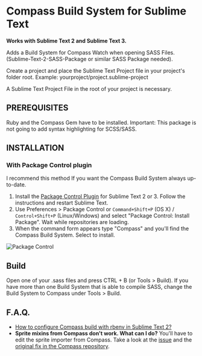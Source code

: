 Compass Build System for Sublime Text
=====================================

**Works with Sublime Text 2 and Sublime Text 3.**

Adds a Build System for Compass Watch when opening SASS Files. (Sublime-Text-2-SASS-Package or similar SASS Package needed).

Create a project and place the Sublime Text Project file in your project's folder root.
Example:
    yourproject/project.sublime-project

A Sublime Text Project File in the root of your project is necessary.

PREREQUISITES
------------------------------------

Ruby and the Compass Gem have to be installed. Important: This package is not going to add syntax highlighting for SCSS/SASS.

INSTALLATION
------------------------------------

### With Package Control plugin

I recommend this method If you want the Compass Build System always up-to-date.

1. Install the [Package Control Plugin](http://wbond.net/sublime_packages/package_control) for Sublime Text 2 or 3. Follow the instructions and restart Sublime Text.
2. Use Preferences > Package Control or `Command+Shift+P` (OS X) / `Control+Shift+P` (Linux/Windows) and select "Package Control: Install Package". Wait while repositories are loading.
3. When the command form appears type "Compass" and you'll find the Compass Build System. Select to install.

![Package Control](http://f.cl.ly/items/3k2y0g1U342o3W3K3336/Image%202012-08-21%20at%209.40.41%20PM.png)


Build
------------------------------------

Open one of your .sass files and press CTRL + B (or Tools > Build). If you have more than one Build System that is able to compile SASS, change the Build System to Compass under Tools > Build.

F.A.Q.
------------------------------------
* [How to configure Compass build with rbenv in Sublime Text 2?](http://stackoverflow.com/questions/13712801/how-to-configure-compass-build-with-rbenv-in-sublime-text-2/13712802#13712802)
* **Sprite mixins from Compass don't work. What can I do?**
  You'll have to edit the sprite importer from Compass. Take a look at the [issue](https://github.com/whatwedo/Sublime-Text-2-Compass-Build-System/issues/8#issuecomment-15667120) and the [original fix in the Compass repository](https://github.com/Compass/compass/commit/58babac).
